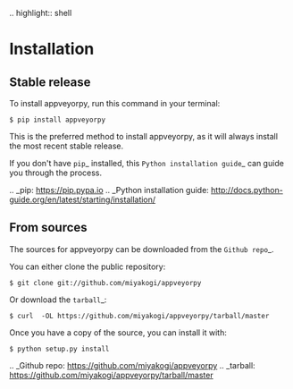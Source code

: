 .. highlight:: shell

Installation
============


Stable release
--------------

To install appveyorpy, run this command in your terminal:

```console
$ pip install appveyorpy
```

This is the preferred method to install appveyorpy, as it will always install the most recent stable release.

If you don't have `pip`_ installed, this `Python installation guide`_ can guide
you through the process.

.. _pip: https://pip.pypa.io
.. _Python installation guide: http://docs.python-guide.org/en/latest/starting/installation/


From sources
------------

The sources for appveyorpy can be downloaded from the `Github repo`_.

You can either clone the public repository:

```console
$ git clone git://github.com/miyakogi/appveyorpy
```

Or download the `tarball`_:

```console
$ curl  -OL https://github.com/miyakogi/appveyorpy/tarball/master
```

Once you have a copy of the source, you can install it with:


```console
$ python setup.py install

```

.. _Github repo: https://github.com/miyakogi/appveyorpy
.. _tarball: https://github.com/miyakogi/appveyorpy/tarball/master
